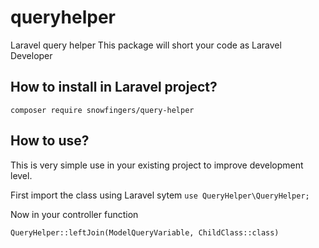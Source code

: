 # queryhelper
Laravel query helper
This package will short your code as Laravel Developer

## How to install in Laravel project?
`composer require snowfingers/query-helper`

## How to use?
This is very simple use in your existing project to improve development level.

First import the class using Laravel sytem
`use QueryHelper\QueryHelper;`

Now in your controller function

`QueryHelper::leftJoin(ModelQueryVariable, ChildClass::class)`
